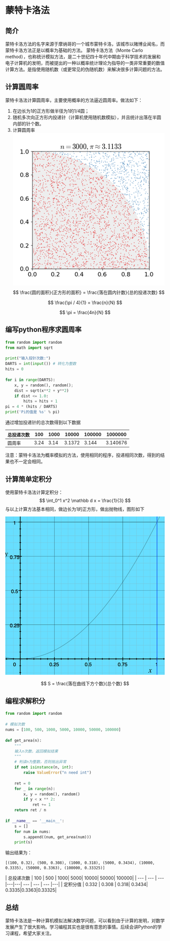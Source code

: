 # 蒙特卡洛法

## 简介
蒙特卡洛方法的名字来源于摩纳哥的一个城市蒙特卡洛，该城市以赌博业闻名，而蒙特卡洛方法正是以概率为基础的方法。 蒙特卡洛方法（Monte Carlo method），也称统计模拟方法，是二十世纪四十年代中期由于科学技术的发展和电子计算机的发明，而被提出的一种以概率统计理论为指导的一类非常重要的数值计算方法。是指使用随机数（或更常见的伪随机数）来解决很多计算问题的方法。

## 计算圆周率
蒙特卡洛法计算圆周率，主要使用概率的方法逼近圆周率。做法如下：
1. 在边长为1的正方形做半径为1的1/4圆；
2. 随机多次向正方形内投递针（计算机使用随机数模拟），并且统计出落在半圆内部的针个数。
3. 计算圆周率
![Pi_30K](media/15265787845723/Pi_30K.gif)
$$
\frac{圆的面积}{正方形的面积} = \frac{落在圆内针数}{总的投递次数}
$$

$$ \frac{\pi / 4}{1} = \frac{n}{N} $$

$$ \pi = \frac{4n}{N} $$

## 编写python程序求圆周率

```python
from random import random
from math import sqrt

print("输入投针次数:")
DARTS = int(input()) # 转化为整数
hits = 0

for i in range(DARTS):
    x, y = random(), random();
    dist = sqrt(x**2 + y**2)
    if dist <= 1.0:
        hits = hits + 1
pi = 4 * (hits / DARTS)
print('Pi的值是 %s' % pi)
```
通过增加投递针的总次数得到以下数据

| 总投递次数 | 100 | 1000 | 10000 | 100000 | 1000000 |
| --- | --- | --- | --- | --- | --- |
|圆周率| 3.24 | 3.14 | 3.1372 | 3.144 | 3.140676 |

注意：蒙特卡洛法为概率模拟的方法，使用相同的程序，投递相同次数，得到的结果也不一定会相同。

## 计算简单定积分
使用蒙特卡洛法计算定积分：
$$
\int_0^1 x^2 \mathbb d x = \frac{1}{3}
$$
与以上计算方法基本相同，做边长为1的正方形，做出抛物线，图形如下

![抛物线 -w300](media/15265787845723/%E6%8A%9B%E7%89%A9%E7%BA%BF.png)

$$
S = \frac{落在曲线下方个数}{总个数}
$$

## 编程求解积分

```python
from random import random

# 模拟次数
nums = [100, 500, 1000, 5000, 10000, 50000, 100000]

def get_area(n):
    """
    输入n次数，返回模拟结果
    """
    # 判读n为整数，否则抛出异常
    if not isinstance(n, int):
        raise ValueError("n need int")

    ret = 0
    for _ in range(n):
        x, y = random(), random()
        if y < x ** 2:
            ret += 1
    return ret / n

if __name__ == '__main__':
    s = []
    for num in nums:
        s.append((num, get_area(num)))
    print(s)
```
输出结果为：
```
[(100, 0.32), (500, 0.308), (1000, 0.318), (5000, 0.3434), (10000, 0.3335), (50000, 0.3363), (100000, 0.33325)]
```


| 总投递次数 | 100 | 500 | 1000| 5000| 10000| 50000| 100000|
| --- | --- | --- |---|---| --- | --- | --- |---|
| 定积分值 | 0.332 | 0.308 | 0.318| 0.3434| 0.3335|0.3363|0.33325|

## 总结
蒙特卡洛法是一种计算机模拟法解决数学问题，可以看到由于计算的发明，对数学发展产生了很大影响。学习编程其实也是很有意思的事情。后续会讲Python的学习课程，希望大家关注。


